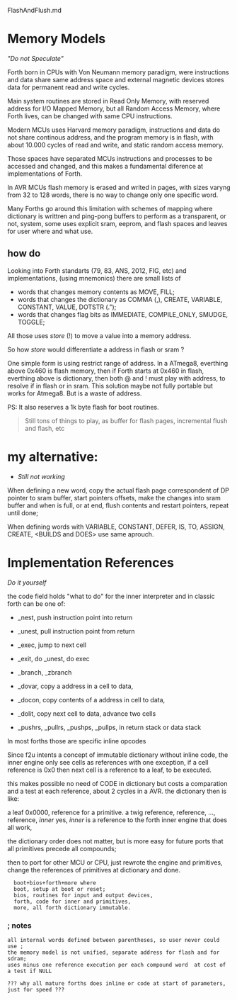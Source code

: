 FlashAndFlush.md

# Memory Models

*"Do not Speculate"*

Forth born in CPUs with Von Neumann memory paradigm, were instructions and data share same address space and external magnetic devices stores data for permanent read and write cycles. 

Main system routines are stored in Read Only Memory, with reserved address for I/O Mapped Memory, but all Random Access Memory, where Forth lives, can be changed with same CPU instructions.

Modern MCUs uses Harvard memory paradigm, instructions and data do not share continous address, and the program memory is in flash, with about 10.000 cycles of read and write, and static random access memory. 

Those spaces have separated MCUs instructions and processes to be accessed and changed, and this makes a fundamental diference at implementations of Forth.

In AVR MCUs flash memory is erased and writed in pages, with sizes varyng from 32 to 128 words, there is no way to change only one specific word.

Many Forths go around this limitation with schemes of mapping where dictionary is writtren and ping-pong buffers to perform as a transparent, or not, system, some uses explicit sram, eeprom, and flash spaces and leaves for user where and what use.

## how do 

Looking into Forth standarts (79, 83, ANS, 2012, FIG, etc) and implementations, (using mnemonics) there are small lists of 
-  words that changes memory contents as MOVE, FILL; 
- words that changes the dictionary as COMMA (,), CREATE, VARIABLE, CONSTANT, VALUE, DOTSTR (."); 
- words that changes flag bits as IMMEDIATE, COMPILE_ONLY, SMUDGE, TOGGLE; 

All those uses _store_ (!) to move a value into a memory address.

So how _store_ would differentiate a address in flash or sram ?

One simple form is using restrict range of address. In a ATmega8, everthing above 0x460 is flash memory, then if Forth starts at 0x460 in flash, everthing above is dictionary, then both @ and ! must play with address, to resolve if in flash or in sram. This solution maybe not fully portable but works for Atmega8. But is a waste of address.

PS: It also reserves a 1k byte flash for boot routines.

> Still tons of things to play, as buffer for flash pages, incremental flush and flash, etc

# my alternative: 

- _Still not working_

When defining a new word, copy the actual flash page correspondent of DP pointer to sram buffer, start pointers offsets, make the changes into sram buffer and when is full, or at end, flush contents and restart pointers, repeat until done;

When defining words with VARIABLE, CONSTANT, DEFER, IS, TO, ASSIGN, CREATE, \<BUILDS and DOES\> use same aprouch.

# Implementation References

*Do it yourself*

the code field holds "what to do" for the inner interpreter and in classic forth can be one of: 
    
- _nest, push instruction point into return
- _unest, pull instruction point from return
- _exec, jump to next cell 
- _exit, do _unest, do exec
  
- _branch, _zbranch
- _dovar, copy a address in a cell to data, 
- _docon, copy contents of a address in cell to data,
- _dolit, copy next cell to data, advance two cells
- _pushrs, _pullrs, _pushps, _pullps, in return stack or data stack
     
In most forths those are specific inline opcodes 

Since f2u intents a concept of immutable dictionary without inline code, the inner engine only see cells as references with one exception, if a cell reference is 0x0 then next cell is a reference to a leaf, to be executed.

this makes possible no need of CODE in dictionary but costs a comparation and a test at each reference, about 2 cycles in a AVR. the dictionary then is like:
    
a leaf 0x0000, reference for a primitive.
a twig reference, reference, ..., reference, _inner_
yes, _inner_ is a reference to the forth inner engine that does all work,
    
the dictionary order does not matter, but is more easy for future ports that all primitives precede all compounds;

then to port for other MCU or CPU, just rewrote the engine and primitives, change the references of primitives at dictionary and done.
    
      boot+bios+forth+more where 
      boot, setup at boot or reset; 
      bios, routines for input and output devices, 
      forth, code for inner and primitives, 
      more, all forth dictionary immutable.
    

### ; notes

    all internal words defined between parentheses, so user never could use ; 
    the memory model is not unified, separate address for flash and for sdram;
    uses minus one reference execution per each compound word  at cost of a test if NULL

    ??? why all mature forths does inline or code at start of parameters, just for speed ???

